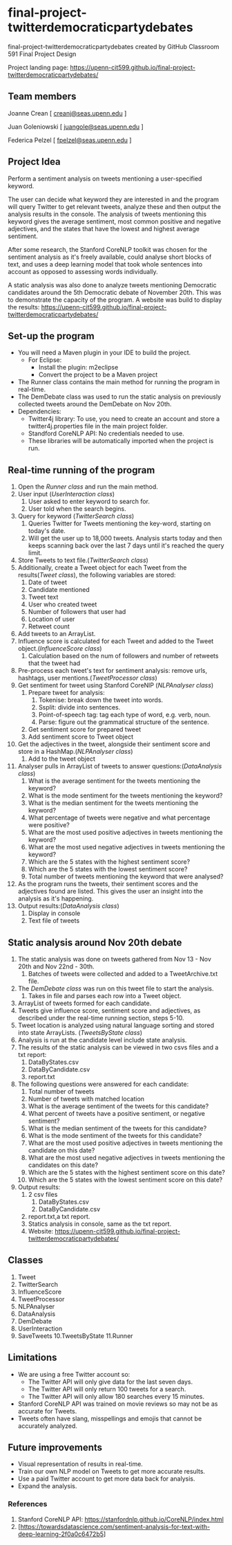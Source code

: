 # final-project-twitterdemocraticpartydebates
final-project-twitterdemocraticpartydebates created by GitHub Classroom
591 Final Project Design

Project landing page: https://upenn-cit599.github.io/final-project-twitterdemocraticpartydebates/

## Team members 

Joanne Crean [ [creanj@seas.upenn.edu](mailto:creanj@seas.upenn.edu) ]

Juan Goleniowski [ [juangole@seas.upenn.edu](mailto:juangole@seas.upenn.edu) ]

Federica Pelzel [ [fpelzel@seas.upenn.edu](mailto:fpelzel@seas.upenn.edu) ]

## Project Idea
Perform a sentiment analysis on tweets mentioning a user-specified keyword. 

The user can decide what keyword they are interested in and the program will query Twitter to get relevant tweets, analyze these and then output the analysis results in the console. The analysis of tweets mentioning this keyword gives the average sentiment, most common positive and negative adjectives, and the states that have the lowest and highest average sentiment.

After some research, the Stanford CoreNLP toolkit was chosen for the sentiment analysis as it's freely available, could analyse short blocks of text, and uses a deep learning model that took whole sentences into account as opposed to assessing words individually.

A static analysis was also done to analyze tweets mentioning Democratic candidates around the 5th Democratic debate of November 20th. This was to demonstrate the capacity of the program. A website was build to display the results: https://upenn-cit599.github.io/final-project-twitterdemocraticpartydebates/

## Set-up the program
* You will need a Maven plugin in your IDE to build the project. 
  * For Eclipse: 
    * Install the plugin: m2eclipse
    * Convert the project to be a Maven project
* The Runner class contains the main method for running the program in real-time.
* The DemDebate class was used to run the static analysis on previously collected tweets around the DemDebate on Nov 20th.
* Dependencies:
  * Twitter4j library: To use, you need to create an account and store a twitter4j.properties file in the main project folder.
  * Standford CoreNLP API: No credentials needed to use.
  * These libraries will be automatically imported when the project is run. 
  
## Real-time running of the program
1. Open the *Runner class* and run the main method. 
2. User input (*UserInteraction class*)
    1. User asked to enter keyword to search for.
    2. User told when the search begins.
3. Query for keyword (*TwitterSearch class*)
    1. Queries Twitter for Tweets mentioning the key-word, starting on today's date.
    2. Will get the user up to 18,000 tweets. Analysis starts today and then keeps scanning back over the last 7 days until          it's reached the query limit. 
4. Store Tweets to text file.(*TwitterSearch class*)
5. Additionally, create a Tweet object for each Tweet from the results(*Tweet class*), the following variables are stored:
    1. Date of tweet
    2. Candidate mentioned
    3. Tweet text
    4. User who created tweet
    5. Number of followers that user had
    6. Location of user
    7. Retweet count
6. Add tweets to an ArrayList.
7. Influence score is calculated for each Tweet and added to the Tweet object.(*InfluenceScore class*)
   1. Calculation based on the num of followers and number of retweets that the tweet had  
8. Pre-process each tweet's text for sentiment analysis: remove urls, hashtags, user mentions.(*TweetProcessor class*)
9. Get sentiment for tweet using Stanford CoreNlP (*NLPAnalyser class*)
    1. Prepare tweet for analysis: 
       1. Tokenise: break down the tweet into words.
       2. Ssplit: divide into sentences.
       2. Point-of-speech tag: tag each type of word, e.g. verb, noun.
       3. Parse: figure out the grammatical structure of the sentence.
    2. Get sentiment score for prepared tweet
    3. Add sentiment score to Tweet object
10. Get the adjectives in the tweet, alongside their sentiment score and store in a HashMap.(*NLPAnalyser class*)
    1. Add to the tweet object
11. Analyser pulls in ArrayList of tweets to answer questions:(*DataAnalysis class*)
    1. What is the average sentiment for the tweets mentioning the keyword?
    2. What is the mode sentiment for the tweets mentioning the keyword?
    3. What is the median sentiment for the tweets mentioning the keyword?
    4. What percentage of tweets were negative and what percentage were positive? 
    5. What are the most used positive adjectives in tweets mentioning the keyword?
    6. What are the most used negative adjectives in tweets mentioning the keyword?
    7. Which are the 5 states with the highest sentiment score?
    8. Which are the 5 states with the lowest sentiment score?
    9. Total number of tweets mentioning the keyword that were analysed?
12. As the program runs the tweets, their sentiment scores and the adjectives found are listed. This gives the user an insight into the analysis as it's happening.
12. Output results:(*DataAnalysis class*)
    1. Display in console
    2. Text file of tweets

## Static analysis around Nov 20th debate
1. The static analysis was done on tweets gathered from Nov 13 - Nov 20th and Nov 22nd - 30th.  
   1. Batches of tweets were collected and added to a TweetArchive.txt file.
2. The *DemDebate class* was run on this tweet file to start the analysis. 
   1. Takes in file and parses each row into a Tweet object.  
3. ArrayList of tweets formed for each candidate. 
4. Tweets give influence score, sentiment score and adjectives, as described under the real-time running section, steps 5-10.
5. Tweet location is analyzed using natural language sorting and stored into state ArrayLists. (*TweetsByState class*)
6. Analysis is run at the candidate level include state analysis.
7. The results of the static analysis can be viewed in two csvs files and a txt report:
   1. DataByStates.csv
   2. DataByCandidate.csv
   3. report.txt
8. The following questions were answered for each candidate:
   1. Total number of tweets
   2. Number of tweets with matched location
   3. What is the average sentiment of the tweets for this candidate?
   4. What percent of tweets have a positive sentiment, or negative sentiment?
   5. What is the median sentiment of the tweets for this candidate?
   6. What is the mode sentiment of the tweets for this candidate?
   7. What are the most used positive adjectives in tweets mentioning the candidate on this date?
   8. What are the most used negative adjectives in tweets mentioning the candidates on this date?
   9. Which are the 5 states with the highest sentiment score on this date?
   10. Which are the 5 states with the lowest sentiment score on this date?
9. Output results:
   1. 2 csv files
      1. DataByStates.csv
      2. DataByCandidate.csv
   2. report.txt,a txt report.
   3. Statics analysis in console, same as the txt report.
   4. Website: https://upenn-cit599.github.io/final-project-twitterdemocraticpartydebates/

## Classes
1. Tweet 
2. TwitterSearch 
3. InfluenceScore 
4. TweetProcessor
5. NLPAnalyser 
6. DataAnalysis 
7. DemDebate
8. UserInteraction 
9. SaveTweets
10.TweetsByState
11.Runner

## Limitations
* We are using a free Twitter account so: 
  * The Twitter API will only give data for the last seven days. 
  * The Twitter API will only return 100 tweets for a search. 
  * The Twitter API will only allow 180 searches every 15 minutes.
* Stanford CoreNLP API was trained on movie reviews so may not be as accurate for Tweets. 
* Tweets often have slang, misspellings and emojis that cannot be accurately analyzed.

## Future improvements
* Visual representation of results in real-time.
* Train our own NLP model on Tweets to get more accurate results.
* Use a paid Twitter account to get more data back for analysis.
* Expand the analysis.


### References 
1. Stanford CoreNLP API: https://stanfordnlp.github.io/CoreNLP/index.html
2. [https://towardsdatascience.com/sentiment-analysis-for-text-with-deep-learning-2f0a0c6472b5]

